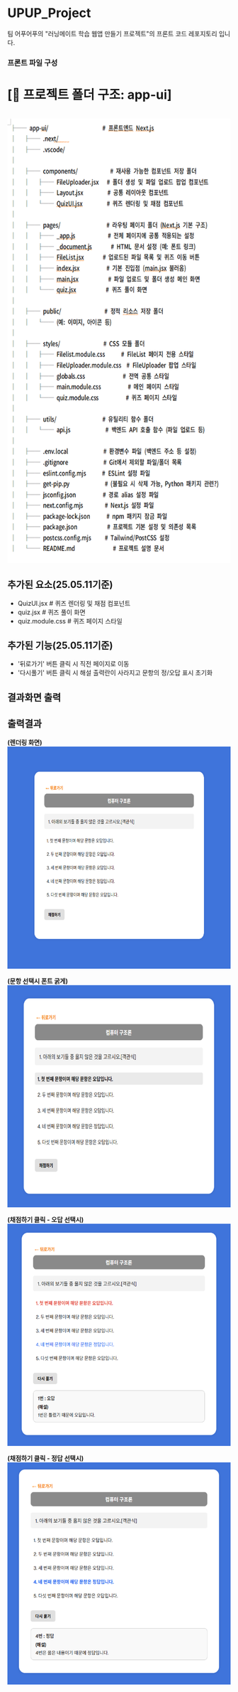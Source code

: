 # UPUP_Project
팀 어푸어푸의 "러닝메이트 학습 웹앱 만들기 프로젝트"의 프론트 코드 레포지토리 입니다.


### 프론트 파일 구성

# [📁 프로젝트 폴더 구조: app-ui]
<br><img src="0.png" width="670" height="1000" title="px(픽셀) 크기 설정" alt="0번 이미지"></img><br/>

## 추가된 요소(25.05.11기준)

- QuizUI.jsx         # 퀴즈 렌더링 및 채점 컴포넌트
- quiz.jsx           # 퀴즈 풀이 화면
- quiz.module.css          # 퀴즈 페이지 스타일

## 추가된 기능(25.05.11기준)

- '뒤로가기' 버튼 클릭 시 직전 페이지로 이동
- '다시풀기' 버튼 클릭 시 해설 출력란이 사라지고 문항의 정/오답 표시 초기화

## 결과화면 출력

## 출력결과

<b>(렌더링 화면)</b>
<br><img src="1.png" width="620" height="500" title="px(픽셀) 크기 설정" alt="1번 이미지"></img><br/>

<b>(문항 선택시 폰트 굵게)</b>
<br><img src="2.png" width="620" height="500" title="px(픽셀) 크기 설정" alt="2번 이미지"></img><br/>

<b>(채점하기 클릭 - 오답 선택시)</b>
<br><img src="3.png" width="620" height="500" title="px(픽셀) 크기 설정" alt="3번 이미지"></img><br/>

<b>(채점하기 클릭 - 정답 선택시)</b>
<br><img src="4.png" width="620" height="500" title="px(픽셀) 크기 설정" alt="4번 이미지"></img><br/>
